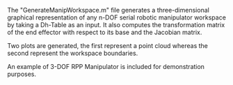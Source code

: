 The "GenerateManipWorkspace.m" file generates a three-dimensional graphical representation of any n-DOF serial robotic manipulator workspace by taking a Dh-Table as an input. It also computes the transformation matrix of the end effector with respect to its base and the Jacobian matrix.

Two plots are generated, the first represent a point cloud whereas the second represent the workspace boundaries. 

An example of 3-DOF RPP Manipulator is included for demonstration purposes. 

